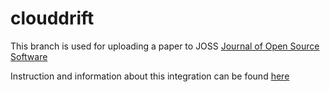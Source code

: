 
# clouddrift
This branch is used for uploading a paper to JOSS [Journal of Open Source Software](https://joss.theoj.org/)

Instruction and information about this integration can be found [here](https://joss.readthedocs.io/en/latest/submitting.html#)
